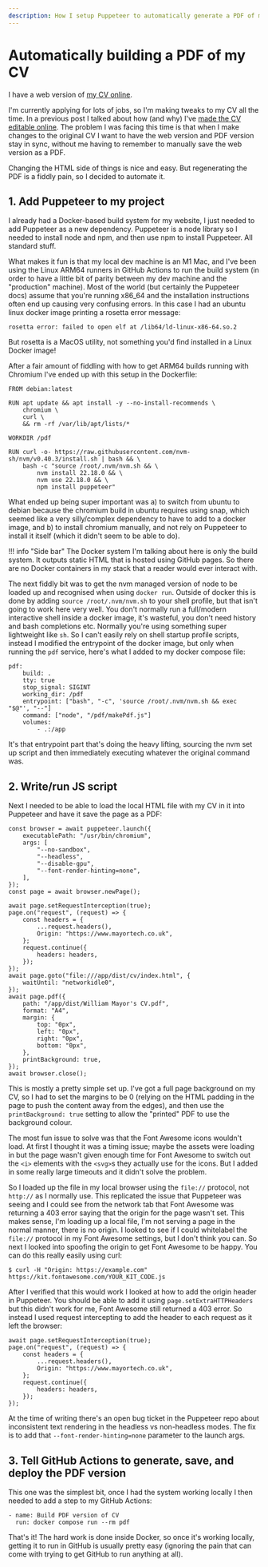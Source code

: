```yaml
---
description: How I setup Puppeteer to automatically generate a PDF of my CV
---
```


# Automatically building a PDF of my CV

I have a web version of [my CV online](/cv/).

I'm currently applying for lots of jobs, so I'm making tweaks to my CV all the time. In
a previous post I talked about how (and why) I've
[made the CV editable online](/posts/2025-08-09-editable-cv/). The problem I was facing
this time is that when I make changes to the original CV I want to have the web version
and PDF version stay in sync, without me having to remember to manually save the web
version as a PDF.

Changing the HTML side of things is nice and easy. But regenerating the PDF is a fiddly
pain, so I decided to automate it.

## 1. Add Puppeteer to my project

I already had a Docker-based build system for my website, I just needed to add Puppeteer
as a new dependency. Puppeteer is a node library so I needed to install node and npm,
and then use npm to install Puppeteer. All standard stuff.

What makes it fun is that my local dev machine is an M1 Mac, and I've been using the
Linux ARM64 runners in GitHub Actions to run the build system (in order to have a little
bit of parity between my dev machine and the "production" machine). Most of the world
(but certainly the Puppeteer docs) assume that you're running x86_64 and the
installation instructions often end up causing very confusing errors. In this case I had
an ubuntu linux docker image printing a rosetta error message:

```
rosetta error: failed to open elf at /lib64/ld-linux-x86-64.so.2
```

But rosetta is a MacOS utility, not something you'd find installed in a Linux Docker
image!

After a fair amount of fiddling with how to get ARM64 builds running with Chromium I've
ended up with this setup in the Dockerfile:

```
FROM debian:latest

RUN apt update && apt install -y --no-install-recommends \
    chromium \
    curl \
    && rm -rf /var/lib/apt/lists/*

WORKDIR /pdf

RUN curl -o- https://raw.githubusercontent.com/nvm-sh/nvm/v0.40.3/install.sh | bash && \
    bash -c "source /root/.nvm/nvm.sh && \
        nvm install 22.18.0 && \
        nvm use 22.18.0 && \
        npm install puppeteer"
```

What ended up being super important was a) to switch from ubuntu to debian because the
chromium build in ubuntu requires using snap, which seemed like a very silly/complex
dependency to have to add to a docker image, and b) to install chromium manually, and
not rely on Puppeteer to install it itself (which it didn't seem to be able to do).

!!! info "Side bar" The Docker system I'm talking about here is only the build system.
It outputs static HTML that is hosted using GitHub pages. So there are no Docker
containers in my stack that a reader would ever interact with.

The next fiddly bit was to get the nvm managed version of node to be loaded up and
recognised when using `docker run`. Outside of docker this is done by adding
`source /root/.nvm/nvm.sh` to your shell profile, but that isn't going to work here very
well. You don't normally run a full/modern interactive shell inside a docker image, it's
wasteful, you don't need history and bash completions etc. Normally you're using
something super lightweight like `sh`. So I can't easily rely on shell startup profile
scripts, instead I modified the entrypoint of the docker image, but only when running
the `pdf` service, here's what I added to my docker compose file:

```
pdf:
    build: .
    tty: true
    stop_signal: SIGINT
    working_dir: /pdf
    entrypoint: ["bash", "-c", 'source /root/.nvm/nvm.sh && exec "$@"', "--"]
    command: ["node", "/pdf/makePdf.js"]
    volumes:
        - .:/app
```

It's that entrypoint part that's doing the heavy lifting, sourcing the nvm set up script
and then immediately executing whatever the original command was.

## 2. Write/run JS script

Next I needed to be able to load the local HTML file with my CV in it into Puppeteer and
have it save the page as a PDF:

```
const browser = await puppeteer.launch({
    executablePath: "/usr/bin/chromium",
    args: [
        "--no-sandbox",
        "--headless",
        "--disable-gpu",
        "--font-render-hinting=none",
    ],
});
const page = await browser.newPage();

await page.setRequestInterception(true);
page.on("request", (request) => {
    const headers = {
        ...request.headers(),
        Origin: "https://www.mayortech.co.uk",
    };
    request.continue({
        headers: headers,
    });
});
await page.goto("file:///app/dist/cv/index.html", {
    waitUntil: "networkidle0",
});
await page.pdf({
    path: "/app/dist/William Mayor's CV.pdf",
    format: "A4",
    margin: {
        top: "0px",
        left: "0px",
        right: "0px",
        bottom: "0px",
    },
    printBackground: true,
});
await browser.close();
```

This is mostly a pretty simple set up. I've got a full page background on my CV, so I
had to set the margins to be 0 (relying on the HTML padding in the page to push the
content away from the edges), and then use the `printBackground: true` setting to allow
the "printed" PDF to use the background colour.

The most fun issue to solve was that the Font Awesome icons wouldn't load. At first I
thought it was a timing issue; maybe the assets were loading in but the page wasn't
given enough time for Font Awesome to switch out the `<i>` elements with the `<svg>`s
they actually use for the icons. But I added in some really large timeouts and it didn't
solve the problem.

So I loaded up the file in my local browser using the `file://` protocol, not `http://`
as I normally use. This replicated the issue that Puppeteer was seeing and I could see
from the network tab that Font Awesome was returning a 403 error saying that the origin
for the page wasn't set. This makes sense, I'm loading up a local file, I'm not serving
a page in the normal manner, there is no origin. I looked to see if I could whitelabel
the `file://` protocol in my Font Awesome settings, but I don't think you can. So next I
looked into spoofing the origin to get Font Awesome to be happy. You can do this really
easily using curl:

```
$ curl -H "Origin: https://example.com" https://kit.fontawesome.com/YOUR_KIT_CODE.js
```

After I verified that this would work I looked at how to add the origin header in
Puppeteer. You should be able to add it using `page.setExtraHTTPHeaders` but this didn't
work for me, Font Awesome still returned a 403 error. So instead I used request
intercepting to add the header to each request as it left the browser:

```
await page.setRequestInterception(true);
page.on("request", (request) => {
    const headers = {
        ...request.headers(),
        Origin: "https://www.mayortech.co.uk",
    };
    request.continue({
        headers: headers,
    });
});
```

At the time of writing there's an open bug ticket in the Puppeteer repo about
inconsistent text rendering in the headless vs non-headless modes. The fix is to add
that `--font-render-hinting=none` parameter to the launch args.

## 3. Tell GitHub Actions to generate, save, and deploy the PDF version

This one was the simplest bit, once I had the system working locally I then needed to
add a step to my GitHub Actions:

```
- name: Build PDF version of CV
  run: docker compose run --rm pdf
```

That's it! The hard work is done inside Docker, so once it's working locally, getting it
to run in GitHub is usually pretty easy (ignoring the pain that can come with trying to
get GitHub to run anything at all).
